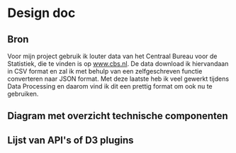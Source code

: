 # Design doc

Bron
----

Voor mijn project gebruik ik louter data van het Centraal Bureau voor de Statistiek, die te vinden is op www.cbs.nl. De data download ik hiervandaan in CSV format en zal ik met behulp van een zelfgeschreven functie converteren naar JSON format. Met deze laatste heb ik veel gewerkt tijdens Data Processing en daarom vind ik dit een prettig format om ook nu te gebruiken. 


Diagram met overzicht technische componenten
---------------------------------------------

Lijst van API's of D3 plugins
------------------------------

